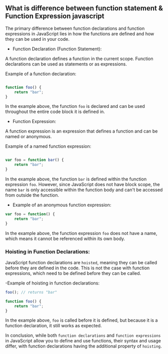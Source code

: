 ## What is difference between function statement & Function Expression javascript

The primary difference between function declarations and function expressions in JavaScript lies in how the functions are defined and how they can be used in your code.

- Function Declaration (Function Statement):

A function declaration defines a function in the current scope. Function declarations can be used as statements or as expressions.

Example of a function declaration:

```javascript

function foo() {
    return "bar";
}

```

In the example above, the function ``foo`` is declared and can be used throughout the entire code block it is defined in.

- Function Expression:

A function expression is an expression that defines a function and can be named or anonymous.

Example of a named function expression:

```javascript

var foo = function bar() {
    return "bar";
}

```

In the example above, the function `bar` is defined within the function expression `foo`. However, since JavaScript does not have block scope, the name `bar` is only accessible within the function body and can't be accessed from outside the function.

- Example of an anonymous function expression:

```javascript
var foo = function() {
    return "bar";
}
```
In the example above, the function expression `foo` does not have a name, which means it cannot be referenced within its own body.

### Hoisting in Function Declarations:

JavaScript function declarations are `hoisted`, meaning they can be called before they are defined in the code. This is not the case with function expressions, which need to be defined before they can be called.

-Example of hoisting in function declarations:

```javascript
foo(); // returns "bar"

function foo() {
    return "bar";
}
```
In the example above, `foo` is called before it is defined, but because it is a function declaration, it still works as expected.

In conclusion, while both `function declarations` and `function expressions` in JavaScript allow you to define and use functions, their syntax and usage differ, with function declarations having the additional property of `hoisting`.